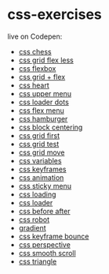 # css-exercises

live on Codepen:

+ <a href="https://codepen.io/TomaszPieta/full/yqaQyP">css chess</a>
+ <a href="https://codepen.io/TomaszPieta/full/yqaQyP">css grid flex less</a>
+ <a href="https://codepen.io/TomaszPieta/full/rrMWgv">css flexbox</a>
+ <a href="https://codepen.io/TomaszPieta/full/MXRdVB">css grid + flex</a>
+ <a href="https://codepen.io/TomaszPieta/full/Papdvw">css heart</a>
+ <a href="https://codepen.io/TomaszPieta/full/GdxyqQ">css upper menu</a>
+ <a href="https://codepen.io/TomaszPieta/full/ELBLRq">css loader dots</a>
+ <a href="https://codepen.io/TomaszPieta/full/RyzzGv">css flex menu</a>
+ <a href="https://codepen.io/TomaszPieta/full/YLoLZw">css hamburger</a>
+ <a href="https://codepen.io/TomaszPieta/full/xjXwyY">css block centering</a>
+ <a href="https://codepen.io/TomaszPieta/full/XZRNra">css grid first</a>
+ <a href="https://codepen.io/TomaszPieta/full/rJwoOE">css grid test</a>
+ <a href="https://codepen.io/TomaszPieta/full/YeQooW">css grid move</a>
+ <a href="https://codepen.io/TomaszPieta/full/oEppzV">css variables</a>
+ <a href="https://codepen.io/TomaszPieta/full/BYJYXq">css keyframes</a>
+ <a href="https://codepen.io/TomaszPieta/full/BYJYqP">css animation</a>
+ <a href="https://codepen.io/TomaszPieta/full/MQVvqo">css sticky menu</a>
+ <a href="https://codepen.io/TomaszPieta/full/wymJNG">css loading</a>
+ <a href="https://codepen.io/TomaszPieta/full/paLrqP">css loader</a>
+ <a href="https://codepen.io/TomaszPieta/full/VQExqP">css before after</a>
+ <a href="https://codepen.io/TomaszPieta/full/yvRLMo">css robot</a>
+ <a href="#">gradient</a>
+ <a href="#">css keyframe bounce</a>
+ <a href="#">css perspective</a>
+ <a href="https://codepen.io/TomaszPieta/full/OvZobM">css smooth scroll</a>
+ <a href="#">css triangle</a>
